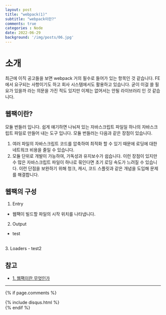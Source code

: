 ```yaml
---
layout: post
title: "webpack(1)"
subtitle: "webpack이란?"
comments: true
categories : Node
date: 2022-06-29
background: '/img/posts/06.jpg'
---
```


# 소개
최근에 이직 공고들을 보면 webpack 거의 필수로 들어가 있는 항목인 것 같습니다.
FE에서 요구되는 사항이기도 하고 회사 시스템에서도 활용하고 있습니다.
굳이 이걸 쓸 필요가 있을까 라는 의문을 가진 적도 있지만 이제는 없어서는 안될 라이브러리 인 것 같습니다.

## 웹팩이란?
모듈 번들러 입니다.
쉽게 얘기하면 나눠져 있는 자바스크립트 파일일 하나의 자바스크립트 파일로 만들어 내는 도구 입니다.
모듈 번들러는 다음과 같은 장점이 있습니다.
1. 여러 파일의 자바스크립트 코드를 압축하여 최적화 할 수 있기 때문에 로딩에 대한 네트워크 비용을 줄일 수 있습니다.
2. 모듈 단위로 개발이 가능하여, 가독성과 유지보수가 쉽습니다.
이런 장점이 있지만 수 많은 자바스크립트 파일이 하나로 묶인다면 초기 로딩 속도가 느려질 수 있습니다.
이런 단점을 보완하기 위해 청크, 캐시, 코드 스플릿과 같은 개념을 도입해 문제를 해결합니다.

## 웹팩의 구성
1. Entry
  - 웹팩이 빌드할 파일의 시작 위치를 나타냅니다.

2. Output
  - test
<br>
3. Loaders
  - test2


## 참고
- [1. 웹팩이란 무엇인가](https://medium.com/@woody_dev/js-webpack-1-%EC%9B%B9%ED%8C%A9%EC%9D%B4%EB%9E%80-%EB%AC%B4%EC%97%87%EC%9D%B8%EA%B0%80-f29ebca31da4)

---
{% if page.comments %}
<div id="post-disqus" class="container">
{% include disqus.html %}
</div>
{% endif %}
